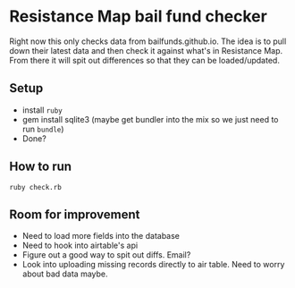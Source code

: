 # Resistance Map bail fund checker

Right now this only checks data from bailfunds.github.io. The idea is to pull down their latest data and then check it
against what's in Resistance Map. From there it will spit out differences so that they can be loaded/updated.

## Setup

- install `ruby`
- gem install sqlite3 (maybe get bundler into the mix so we just need to run `bundle`)
- Done?

## How to run

`ruby check.rb`

## Room for improvement

- Need to load more fields into the database
- Need to hook into airtable's api
- Figure out a good way to spit out diffs. Email?
- Look into uploading missing records directly to air table. Need to worry about bad data maybe.

